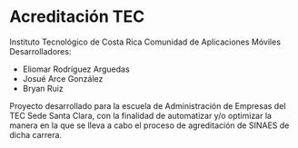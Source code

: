 # Acreditación TEC
 Instituto Tecnológico de Costa Rica
 Comunidad de Aplicaciones Móviles
 Desarrolladores:
- Eliomar Rodríguez Arguedas
- Josué Arce González
- Bryan Ruiz

Proyecto desarrollado para la escuela de Administración de Empresas del TEC Sede Santa Clara, con la finalidad de automatizar y/o optimizar 
la manera en la que se lleva a cabo el proceso de agreditación de SINAES de dicha carrera.
